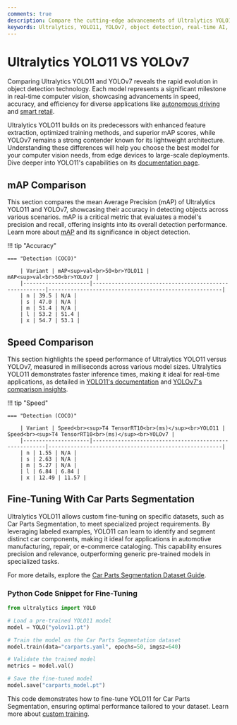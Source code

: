 ```yaml
---
comments: true
description: Compare the cutting-edge advancements of Ultralytics YOLO11 and YOLOv7 in this comprehensive analysis. Explore how these models perform in object detection, real-time AI, and edge AI applications, redefining possibilities in computer vision.
keywords: Ultralytics, YOLO11, YOLOv7, object detection, real-time AI, edge AI, computer vision
---
```


# Ultralytics YOLO11 VS YOLOv7

Comparing Ultralytics YOLO11 and YOLOv7 reveals the rapid evolution in object detection technology. Each model represents a significant milestone in real-time computer vision, showcasing advancements in speed, accuracy, and efficiency for diverse applications like [autonomous driving](https://www.ultralytics.com/blog/ultralytics-yolov8-for-speed-estimation-in-computer-vision-projects) and [smart retail](https://www.ultralytics.com/blog/ai-for-smarter-retail-inventory-management).

Ultralytics YOLO11 builds on its predecessors with enhanced feature extraction, optimized training methods, and superior mAP scores, while YOLOv7 remains a strong contender known for its lightweight architecture. Understanding these differences will help you choose the best model for your computer vision needs, from edge devices to large-scale deployments. Dive deeper into YOLO11's capabilities on its [documentation page](https://docs.ultralytics.com/models/yolo11/).

## mAP Comparison

This section compares the mean Average Precision (mAP) of Ultralytics YOLO11 and YOLOv7, showcasing their accuracy in detecting objects across various scenarios. mAP is a critical metric that evaluates a model's precision and recall, offering insights into its overall detection performance. Learn more about [mAP](https://www.ultralytics.com/glossary/mean-average-precision-map) and its significance in object detection.

!!! tip "Accuracy"

    === "Detection (COCO)"

    	| Variant | mAP<sup>val<br>50<br>YOLO11 | mAP<sup>val<br>50<br>YOLOv7 |
    	|---------------------|-------------------------------------------------------|-------------------------------------------------------|
    	| n | 39.5 | N/A |
    	| s | 47.0 | N/A |
    	| m | 51.4 | N/A |
    	| l | 53.2 | 51.4 |
    	| x | 54.7 | 53.1 |


## Speed Comparison

This section highlights the speed performance of Ultralytics YOLO11 versus YOLOv7, measured in milliseconds across various model sizes. Ultralytics YOLO11 demonstrates faster inference times, making it ideal for real-time applications, as detailed in [YOLO11's documentation](https://docs.ultralytics.com/models/yolo11/) and [YOLOv7's comparison insights](https://docs.ultralytics.com/models/yolov7/).

!!! tip "Speed"

    === "Detection (COCO)"

    	| Variant | Speed<br><sup>T4 TensorRT10<br>(ms)</sup><br>YOLO11 | Speed<br><sup>T4 TensorRT10<br>(ms)</sup><br>YOLOv7 |
    	|---------------------|-------------------------------------------------------|-------------------------------------------------------|
    	| n | 1.55 | N/A |
    	| s | 2.63 | N/A |
    	| m | 5.27 | N/A |
    	| l | 6.84 | 6.84 |
    	| x | 12.49 | 11.57 |

## Fine-Tuning With Car Parts Segmentation

Ultralytics YOLO11 allows custom fine-tuning on specific datasets, such as Car Parts Segmentation, to meet specialized project requirements. By leveraging labeled examples, YOLO11 can learn to identify and segment distinct car components, making it ideal for applications in automotive manufacturing, repair, or e-commerce cataloging. This capability ensures precision and relevance, outperforming generic pre-trained models in specialized tasks.

For more details, explore the [Car Parts Segmentation Dataset Guide](https://docs.ultralytics.com/datasets/segment/carparts-seg/).

### Python Code Snippet for Fine-Tuning

```python
from ultralytics import YOLO

# Load a pre-trained YOLO11 model
model = YOLO("yolov11.pt")

# Train the model on the Car Parts Segmentation dataset
model.train(data="carparts.yaml", epochs=50, imgsz=640)

# Validate the trained model
metrics = model.val()

# Save the fine-tuned model
model.save("carparts_model.pt")
```

This code demonstrates how to fine-tune YOLO11 for Car Parts Segmentation, ensuring optimal performance tailored to your dataset. Learn more about [custom training](https://docs.ultralytics.com/modes/train/).
